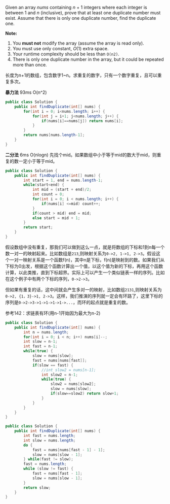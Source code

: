 Given an array *nums* containing *n* + 1 integers where each integer is between 1 and *n* (inclusive), prove that at least one duplicate number must exist. Assume that there is only one duplicate number, find the duplicate one.

**Note:**

1. You **must not** modify the array (assume the array is read only).
2. You must use only constant, *O*(1) extra space.
3. Your runtime complexity should be less than `O(n2)`.
4. There is only one duplicate number in the array, but it could be repeated more than once.

长度为n+1的数组，包含数字1~n。求重复的数字，只有一个数字重复，且可以重复多次。

**暴力法** 93ms O(n^2)

```java
public class Solution {
    public int findDuplicate(int[] nums) {
        for(int i = 0; i<nums.length; i++) {
            for(int j = i+1; j<nums.length; j++) {
                if(nums[i]==nums[j]) return nums[i];
            }
        }
        return nums[nums.length-1];
    }
}
```

**二分法** 6ms O(nlogn) 先找个mid。如果数组中小于等于mid的数大于mid，则重复的数一定小于等于mid。

```java
public class Solution {
    public int findDuplicate(int[] nums) {
        int start = 1, end = nums.length-1;
        while(start<end) {
            int mid = (start + end)/2;
            int count = 0;
            for(int i = 0; i < nums.length; i++) {
                if(nums[i] <=mid) count++;
            }
            if(count > mid) end = mid;
            else start = mid + 1;
        }
        return start;
    }
}
```



假设数组中没有重复，那我们可以做到这么一点，就是将数组的下标和1到n每一个数一对一的映射起来。比如数组是`213`,则映射关系为`0->2, 1->1, 2->3`。假设这个一对一映射关系是一个函数f(n)，其中n是下标，f(n)是映射到的数。如果我们从下标为0出发，根据这个函数计算出一个值，以这个值为新的下标，再用这个函数计算，以此类推，直到下标超界。实际上可以产生一个类似链表一样的序列。比如在这个例子中有两个下标的序列，`0->2->3`。

但如果有重复的话，这中间就会产生多对一的映射，比如数组`2131`,则映射关系为`0->2, {1，3}->1, 2->3`。这样，我们推演的序列就一定会有环路了，这里下标的序列是`0->2->3->1->1->1->1->...`，而环的起点就是重复的数。

参考142：求链表有环(用n-1开始因为最大为n-2)

```java
public class Solution {
    public int findDuplicate(int[] nums) {
        int n = nums.length;
        for(int i = 0; i < n; i++) nums[i]--;
        int slow = n-1;
        int fast = n-1;
        while(true) {
            slow = nums[slow];
            fast = nums[nums[fast]];
            if(slow == fast) {
                //int slow2 = nums[n-1];
                int slow2 = n-1;
                while(true) {
                    slow2 = nums[slow2];
                    slow = nums[slow];
                    if(slow==slow2) return slow+1;
                }
            }
        }
    }
}
```



```java
public class Solution {
    public int findDuplicate(int[] nums) {
        int fast = nums.length;
        int slow = nums.length;
        do {
            fast = nums[nums[fast - 1] - 1];
            slow = nums[slow - 1];
        } while(fast != slow);
        fast = nums.length;
        while (slow != fast) {
            fast = nums[fast - 1];
            slow = nums[slow - 1];
        }
        return slow;
    }
}
```


